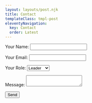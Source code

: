 ```yaml
---
layout: layouts/post.njk
title: Contact
templateClass: tmpl-post
eleventyNavigation:
  key: Contact
  order: Latest
---
```


<form name="contact" method="POST" data-netlify="true">
    <p>
        <label class="form-label">Your Name: <input type="text" id="name" name="name" class="form-control" /></label>   
    </p>
    <p>
        <label class="form-label">Your Email: <input type="email" id="email" name="email" class="form-control"/></label>
    </p>
    <p>
        <label class="form-label">Your Role: </label>
        <select name="role[]" class="form-select" style="width:auto;" required>
        <option value="leader">Leader</option>
        <option value="follower">Follower</option>
        </select>
    </p>
    <p>
        <label class="form-label">Message: <textarea name="message" class="form-control"></textarea></label>
    </p>
    <p>
        <button class="btn btn-outline-primary" type="submit">Send</button>
</form>
<script>
    //get default border colours (to use on input when validation passes)
    var borderStylePass = document.querySelector('#name').style.border;
    //set fail border colours (to use on input when validation fails)
    var borderStyleFail = '1px solid red';
    //get the form submit button
    var submit_button = document.querySelector('.form_submit');
    //attach form event listener
    submit_button.addEventListener("click", function(event){
        //get the form "name" elemement
        var name = document.querySelector('#name');
        //get the form "email" element
        var email = document.querySelector('#email');
        //all validation is assumed to be passed until tested
        blnValidated = true;
        //change the border as it the validation passed
        name.style.border = borderStylePass;
        //if validation fails change the bln to false and change the input border colour
        if(!name.value){
            blnValidated = false;
            name.style.border = borderStyleFail;
        }
        //if validation fails change the bln to false and change the input border colour
        email.style.border = borderStylePass;
        if(!email.value){
            blnValidated = false;
            email.style.border = borderStyleFail;
        }
        //if validation failed do not allow the form to submit the data
        if(!blnValidated){
            event.preventDefault();
        }
    }, false);
</script>